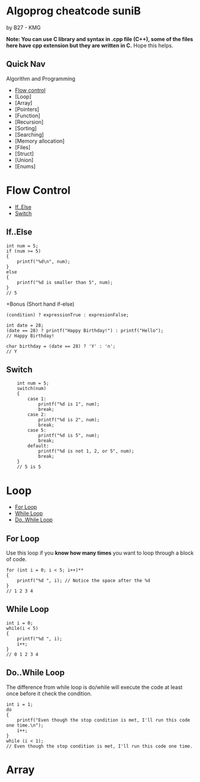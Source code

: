 # Algoprog cheatcode suniB

by B27 - KMG

**Note: You can use C library and syntax in .cpp file (C++), some of the files here have cpp extension but they are written in C.**
Hope this helps.

## Quick Nav

Algorithm and Programming

- [Flow control](#flow-control)
- [Loop]
- [Array]
- [Pointers]
- [Function]
- [Recursion]
- [Sorting]
- [Searching]
- [Memory allocation]
- [Files]
- [Struct]
- [Union]
- [Enums]

# Flow Control

- [If..Else](#ifelse)
- [Switch](#switch)

## If..Else

```
int num = 5;
if (num >= 5)
{
    printf("%d\n", num);
}
else
{
    printf("%d is smaller than 5", num);
}
// 5
```

+Bonus (Short hand if-else)

```
(condition) ? expressionTrue : expresionFalse;

int date = 28;
(date == 28) ? printf("Happy Birthday!") : printf("Hello");
// Happy Birthday!

char birthday = (date == 28) ? 'Y' : 'n';
// Y
```

## Switch

```
    int num = 5;
    switch(num)
    {
        case 1:
            printf("%d is 1", num);
            break;
        case 2:
            printf("%d is 2", num);
            break;
        case 5:
            printf("%d is 5", num);
            break;
        default:
            printf("%d is not 1, 2, or 5", num);
            break;
    }
    // 5 is 5
```

# Loop

- [For Loop](#for-loop)
- [While Loop](#while-loop)
- [Do..While Loop](#dowhile-loop)

## For Loop

Use this loop if you **know how many times** you want to loop through a block of code.

```
for (int i = 0; i < 5; i++)**
{
    printf("%d ", i); // Notice the space after the %d
}
// 1 2 3 4
```

## While Loop

```
int i = 0;
while(i < 5)
{
    printf("%d ", i);
    i++;
}
// 0 1 2 3 4
```

## Do..While Loop

The difference from while loop is do/while will execute the code at least once before it check the condition.

```
int i = 1;
do
{
    printf("Even though the stop condition is met, I'll run this code one time.\n");
    i++;
}
while (i < 1);
// Even though the stop condition is met, I'll run this code one time.
```

# Array
